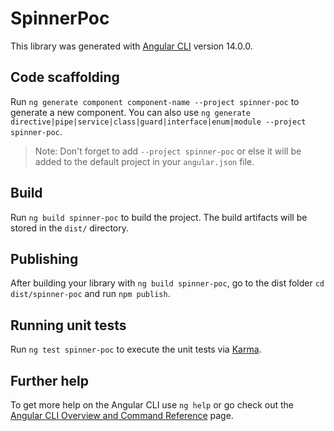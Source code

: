 # SpinnerPoc

This library was generated with [Angular CLI](https://github.com/angular/angular-cli) version 14.0.0.

## Code scaffolding

Run `ng generate component component-name --project spinner-poc` to generate a new component. You can also use `ng generate directive|pipe|service|class|guard|interface|enum|module --project spinner-poc`.
> Note: Don't forget to add `--project spinner-poc` or else it will be added to the default project in your `angular.json` file. 

## Build

Run `ng build spinner-poc` to build the project. The build artifacts will be stored in the `dist/` directory.

## Publishing

After building your library with `ng build spinner-poc`, go to the dist folder `cd dist/spinner-poc` and run `npm publish`.

## Running unit tests

Run `ng test spinner-poc` to execute the unit tests via [Karma](https://karma-runner.github.io).

## Further help

To get more help on the Angular CLI use `ng help` or go check out the [Angular CLI Overview and Command Reference](https://angular.io/cli) page.
